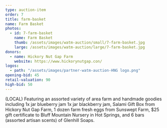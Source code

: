 ```yaml
---
type: auction-item
order: 7
title: farm-basket
name: Farm Basket
photos:
  - id: 7-farm-basket
    name: Farm Basket
    thumb: /assets/images/watm-auction/small/7-farm-basket.jpg
    large: /assets/images/watm-auction/large/7-farm-basket.jpg
donors:
  - name: Hickory Nut Gap Farm
    website: https://www.hickorynutgap.con/
logos:
  - path: "/assets/images/partner-watm-auction-HNG logo.png"
opening-bid: 45
retail-valuation: 90
high-bid: 50
---
```


(LOCAL) Featuring an assorted variety of area farm and handmade goodies including 1x jar blueberry jam 1x jar blackberry jam, Salami Gift Box from Hickory Nut Gap Farm, 1 dozen farm fresh eggs from Sunswept Farm, $25 gift certificate to Bluff Mountain Nursery in Hot Springs, and 6 bars (assorted artisan scents) of Glenhill Soaps.
